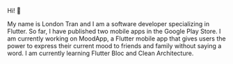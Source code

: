 Hi! 👋

My name is London Tran and I am a software developer specializing in Flutter. So far, I have published two mobile apps in the Google Play Store. I am currently working on MoodApp, a Flutter mobile app that gives users the power to express their current mood to friends and family without saying a word. I am currently learning Flutter Bloc and Clean Architecture.
<!--
**LondonTran/LondonTran** is a ✨ _special_ ✨ repository because its `README.md` (this file) appears on your GitHub profile.

Here are some ideas to get you started:

- 🔭 I’m currently working on ...
- 🌱 I’m currently learning ...
- 👯 I’m looking to collaborate on ...
- 🤔 I’m looking for help with ...
- 💬 Ask me about ...
- 📫 How to reach me: ...
- 😄 Pronouns: ...
- ⚡ Fun fact: ...
-->
